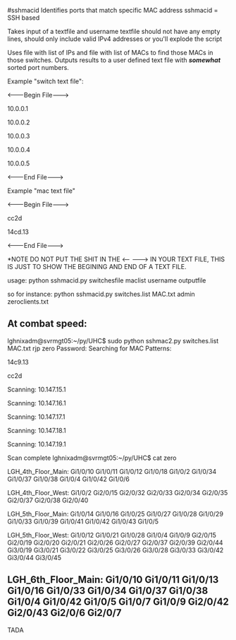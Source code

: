 #sshmacid
Identifies ports that match specific MAC address
sshmacid = SSH based

Takes input of a textfile and username
textfile should not have any empty lines, should only include valid IPv4 addresses or you'll explode the script

Uses file with list of IPs and file with list of MACs to find those MACs in those switches.  Outputs results to a user defined text file with ***somewhat*** sorted port numbers.  

Example "switch text file":

<---Begin File--->

10.0.0.1

10.0.0.2

10.0.0.3

10.0.0.4

10.0.0.5

<---End File--->

Example "mac text file"

<---Begin File--->

cc2d

14cd.13

<---End File--->

*NOTE DO NOT PUT THE SHIT IN THE <-- ---> IN YOUR TEXT FILE, THIS IS JUST TO SHOW THE BEGINING AND END OF A TEXT FILE.  

usage:
python sshmacid.py switchesfile maclist username outputfile
  
so for instance:
python sshmacid.py switches.list MAC.txt admin zeroclients.txt

At combat speed:
--------------------------
lghnixadm@svrmgt05:~/py/UHC$ sudo python sshmac2.py switches.list MAC.txt rjp zero
Password:
Searching for MAC Patterns:

14c9.13


cc2d


Scanning: 10.147.15.1

Scanning: 10.147.16.1

Scanning: 10.147.17.1

Scanning: 10.147.18.1

Scanning: 10.147.19.1

Scan complete
lghnixadm@svrmgt05:~/py/UHC$ cat zero

LGH_4th_Floor_Main:
Gi1/0/10
Gi1/0/11
Gi1/0/12
Gi1/0/18
Gi1/0/2
Gi1/0/34
Gi1/0/37
Gi1/0/38
Gi1/0/4
Gi1/0/42
Gi1/0/6

LGH_4th_Floor_West:
Gi1/0/2
Gi2/0/15
Gi2/0/32
Gi2/0/33
Gi2/0/34
Gi2/0/35
Gi2/0/37
Gi2/0/38
Gi2/0/40

LGH_5th_Floor_Main:
Gi1/0/14
Gi1/0/16
Gi1/0/25
Gi1/0/27
Gi1/0/28
Gi1/0/29
Gi1/0/33
Gi1/0/39
Gi1/0/41
Gi1/0/42
Gi1/0/43
Gi1/0/5

LGH_5th_Floor_West:
Gi1/0/12
Gi1/0/21
Gi1/0/28
Gi1/0/4
Gi1/0/9
Gi2/0/15
Gi2/0/19
Gi2/0/20
Gi2/0/21
Gi2/0/26
Gi2/0/27
Gi2/0/37
Gi2/0/39
Gi2/0/44
Gi3/0/19
Gi3/0/21
Gi3/0/22
Gi3/0/25
Gi3/0/26
Gi3/0/28
Gi3/0/33
Gi3/0/42
Gi3/0/44
Gi3/0/45

LGH_6th_Floor_Main:
Gi1/0/10
Gi1/0/11
Gi1/0/13
Gi1/0/16
Gi1/0/33
Gi1/0/34
Gi1/0/37
Gi1/0/38
Gi1/0/4
Gi1/0/42
Gi1/0/5
Gi1/0/7
Gi1/0/9
Gi2/0/42
Gi2/0/43
Gi2/0/6
Gi2/0/7
------------
TADA
